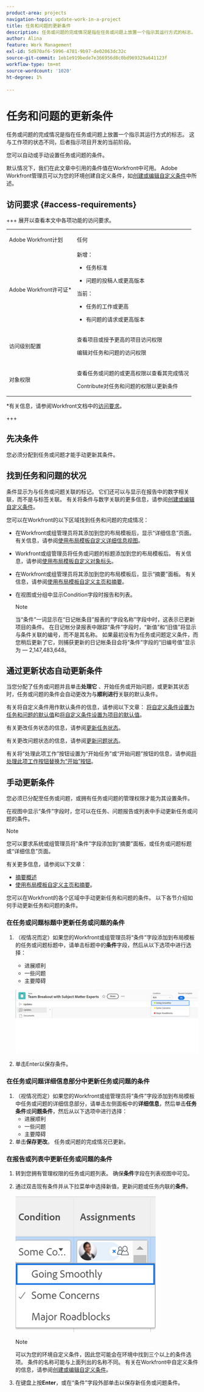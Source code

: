 ```yaml
---
product-area: projects
navigation-topic: update-work-in-a-project
title: 任务和问题的更新条件
description: 任务或问题的完成情况是指在任务或问题上放置一个指示其运行方式的标志。 这与工作项的状态不同，后者指示项目开发的当前阶段。
author: Alina
feature: Work Management
exl-id: 5d970af6-5996-4781-9b97-de02063dc32c
source-git-commit: 1eb1e919bede7e366956d8c0bd969329a641123f
workflow-type: tm+mt
source-wordcount: '1020'
ht-degree: 1%

---
```


# 任务和问题的更新条件

<!--Audited: 07/2024-->

<!--<span class="preview">The highlighted information on this page refers to functionality not yet generally available. It is available only in the Preview environment for all customers, or in the Production environment for customers who enabled fast releases.</span>

<span class="preview">For information about fast releases, see [Enable or disable fast releases for your organization](/help/quicksilver/administration-and-setup/set-up-workfront/configure-system-defaults/enable-fast-release-process.md).</span>

<span class="preview">For information about the current release, see [Third Quarter 2024 release overview](/help/quicksilver/product-announcements/product-releases/24-q3-release-activity/24-q3-release-overview.md).</span>-->

任务或问题的完成情况是指在任务或问题上放置一个指示其运行方式的标志。 这与工作项的状态不同，后者指示项目开发的当前阶段。

您可以自动或手动设置任务或问题的条件。

默认情况下，我们在此文章中引用的条件值在Workfront中可用。 Adobe Workfront管理员可以为您的环境创建自定义条件，如[创建或编辑自定义条件](../../../administration-and-setup/customize-workfront/create-manage-custom-conditions/create-edit-custom-conditions.md)中所述。

## 访问要求 {#access-requirements}

+++ 展开以查看本文中各项功能的访问要求。

<table style="table-layout:auto"> 
 <col> 
 <col> 
 <tbody> 
  <tr> 
   <td role="rowheader">Adobe Workfront计划</td> 
   <td> <p>任何</p> </td> 
  </tr> 
  <tr> 
   <td role="rowheader">Adobe Workfront许可证*</td> 
   <td> 
   新增：
   <ul><li><p>任务标准</p></li>
   <li><p>问题的投稿人或更高版本</p></li></ul>
   当前：
   <ul><li><p>任务的工作或更高</p></li>
   <li><p>有问题的请求或更高版本</p></li></ul>
    </td> 
  </tr> 
  <tr> 
   <td role="rowheader">访问级别配置</td> 
   <td> <p>查看项目或授予更高的项目访问权限</p> <p>编辑对任务和问题的访问权限 </p></td> 
  </tr> 
  <tr> 
   <td role="rowheader">对象权限</td> 
   <td> <p>查看任务或问题的或更高权限以查看其完成情况</p>
   <p>Contribute对任务和问题的权限以更新条件</p>
  </td> 
  </tr> 
 </tbody> 
</table>

*有关信息，请参阅Workfront文档中的[访问要求](/help/quicksilver/administration-and-setup/add-users/access-levels-and-object-permissions/access-level-requirements-in-documentation.md)。

+++

## 先决条件

您必须分配到任务或问题才能手动更新其条件。

## 找到任务和问题的状况

条件显示为与任务或问题关联的标记。 它们还可以与显示在报告中的数字相关联，而不是与标签关联。 有关将条件与数字关联的更多信息，请参阅[创建或编辑自定义条件](../../../administration-and-setup/customize-workfront/create-manage-custom-conditions/create-edit-custom-conditions.md)。

您可以在Workfront的以下区域找到任务和问题的完成情况：

* 在Workfront或组管理员将其添加到您的布局模板后，显示“详细信息”页面。 有关信息，请参阅[使用布局模板自定义详细信息视图](/help/quicksilver/administration-and-setup/customize-workfront/use-layout-templates/customize-details-view-layout-template.md)。

* Workfront或组管理员将任务或问题的标题添加到您的布局模板后。 有关信息，请参阅[使用布局模板自定义对象标头](/help/quicksilver/administration-and-setup/customize-workfront/use-layout-templates/customize-object-headers.md)。

* 在Workfront或组管理员将其添加到您的布局模板后，显示“摘要”面板。 有关信息，请参阅[使用布局模板自定义主页和摘要](/help/quicksilver/administration-and-setup/customize-workfront/use-layout-templates/customize-home-summary-layout-template.md)。

* 在视图或分组中显示Condition字段时报告和列表。

  >[!NOTE]
  >
  >当“条件”一词显示在“日记帐条目”报表的“字段名称”字段中时，这表示已更新项目的条件。 在日记帐分录报表中跟踪“条件”字段时，“新值”和“旧值”将显示与条件关联的编号，而不是其名称。 如果最初没有为任务或问题定义条件，而您稍后更新了它，则捕获更新的日记帐条目会将“条件”字段的“旧编号值”显示为 — 2,147,483,648。

## 通过更新状态自动更新条件

当您分配了任务或问题并且单击&#x200B;**处理它** 、开始任务或开始问题，或更新其状态时，任务或问题的条件会自动更改为与&#x200B;**顺利进行**&#x200B;关联的默认条件。

有关将自定义条件用作默认条件的信息，请参阅以下文章： [将自定义条件设置为任务和问题的默认值](../../../administration-and-setup/customize-workfront/create-manage-custom-conditions/set-custom-condition-default-tasks-issues.md)和[将自定义条件设置为项目的默认值](../../../administration-and-setup/customize-workfront/create-manage-custom-conditions/set-custom-condition-default-projects.md)。

有关更改任务状态的信息，请参阅[更新任务状态](../../../manage-work/projects/updating-work-in-a-project/update-task-status.md)。

有关更改问题状态的信息，请参阅[更新问题状态](../../../manage-work/projects/updating-work-in-a-project/update-issue-status.md)。

有关将“处理此项工作”按钮设置为“开始任务”或“开始问题”按钮的信息，请参阅[将处理此项工作按钮替换为“开始”按钮](../../../people-teams-and-groups/create-and-manage-teams/work-on-it-button-to-start-button.md)。

## 手动更新条件

您必须已分配至任务或问题，或拥有任务或问题的管理权限才能为其设置条件。

在视图中显示“条件”字段时，您可以在任务、问题报告或列表中手动更新任务或问题的条件。

>[!NOTE]
>
>您可以要求系统或组管理员将“条件”字段添加到“摘要”面板，或任务或问题标题或“详细信息”页面。
>
>有关更多信息，请参阅以下文章：
>
>* [摘要概述](/help/quicksilver/workfront-basics/the-new-workfront-experience/summary-overview.md)
>* [使用布局模板自定义主页和摘要](/help/quicksilver/administration-and-setup/customize-workfront/use-layout-templates/customize-home-summary-layout-template.md)。


<!--old Condition update - in the commenting stream: 
Updating the Condition of a task or issue differs depending on whether you are assigned to it or not:

* If you are using the legacy commenting experience, you can update the Condition in the Updates tab or in a list of tasks or issues if you are assigned to them. This is not supported in the new commenting experience. For information, see [New commenting experience](/help/quicksilver/product-announcements/betas/new-commenting-experience-beta/unified-commenting-experience.md). 
* You can update the Condition in a list of tasks or issues if you are not assigned to them, only if you have Manage permissions to them. In this case, you cannot update the Condition in the Update tab of the task or issue. -->

您可以在Workfront的各个区域中手动更新任务和问题的条件。 以下各节介绍如何手动更新任务和问题的条件。

### 在任务或问题标题中更新任务或问题的条件

1. （视情况而定）如果您的Workfront或组管理员将“条件”字段添加到布局模板的任务或问题标题中，请单击标题中的&#x200B;**条件**&#x200B;字段，然后从以下选项中进行选择：
   * 进展顺利
   * 一些问题
   * 主要障碍

   ![](assets/condition-in-task-header.png)
1. 单击Enter以保存条件。

### 在任务或问题详细信息部分中更新任务或问题的条件

1. （视情况而定）如果您的Workfront或组管理员将“条件”字段添加到布局模板中任务或问题的详细信息部分，请单击左侧面板中的&#x200B;**详细信息**，然后单击&#x200B;**任务条件**&#x200B;或&#x200B;**问题条件**，然后从以下选项中进行选择：
   * 进展顺利
   * 一些问题
   * 主要障碍
1. 单击&#x200B;**保存更改**。 任务或问题的完成情况已更新。

### 在报告或列表中更新任务或问题的条件

1. 转到您拥有管理权限的任务或问题列表。 确保&#x200B;**条件**&#x200B;字段在列表视图中可见。

1. 通过双击现有条件并从下拉菜单中选择新值，更新问题或任务内联的&#x200B;**条件**。

   ![](assets/condition-drop-down-values-in-task-list.png)

   >[!NOTE]
   >
   >可以为您的环境自定义条件，因此您可能会在环境中找到三个以上的条件选项。 条件的名称可能与上面列出的名称不同。 有关在Workfront中自定义条件的信息，请参阅[创建或编辑自定义条件](../../../administration-and-setup/customize-workfront/create-manage-custom-conditions/create-edit-custom-conditions.md)。


1. 在键盘上按&#x200B;**Enter**，或在“条件”字段外部单击以保存新任务或问题条件。

<!--   
<li><p>(NOTE: drafted because I can't do this anymore)</p><p>If you have Manage permissions to the task or issue but are not assigned to it, perhaps as a project manager, add the <strong>Condition</strong> column to any view you use in a task or issue list, then set the <strong>Condition</strong> in inline edit and press Enter.</p><p><img src="assets/change-condition-in-list-view-350x142.png" style="width: 350;height: 142;"></p><p>For information about adding a column to a view, see <a href="../../../reports-and-dashboards/reports/reporting-elements/views-overview.md">Views overview in Adobe Workfront</a>.</p></li>   
     -->


